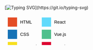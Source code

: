 


[![Typing SVG](https://readme-typing-svg.demolab.com?font=Fira+Code&weight=900&pause=1000&color=F7ED69&center=%D0%BB%D0%BE%D0%B6%D0%BD%D1%8B%D0%B9&vCenter=%D0%BB%D0%BE%D0%B6%D0%BD%D1%8B%D0%B9&repeat=%D0%B8%D1%81%D1%82%D0%B8%D0%BD%D0%BD%D1%8B%D0%B9&random=%D0%BB%D0%BE%D0%B6%D0%BD%D1%8B%D0%B9&width=435&lines=Hello%2C+my+name+is+Vlada!)](https://git.io/typing-svg)

<svg width="200" height="100">
  <rect x="10" y="10" width="30" height="30" fill="#E44D26" />
  <text x="50" y="30" font-family="Arial" font-size="14">HTML</text>

  <rect x="10" y="50" width="30" height="30" fill="#1572B6" />
  <text x="50" y="70" font-family="Arial" font-size="14">CSS</text>

  <rect x="10" y="90" width="30" height="30" fill="#F7DF1E" />
  <text x="50" y="110" font-family="Arial" font-size="14">JavaScript</text>
  
  <rect x="120" y="10" width="30" height="30" fill="#61DAFB" />
  <text x="160" y="30" font-family="Arial" font-size="14">React</text>

  <rect x="120" y="50" width="30" height="30" fill="#4FC08D" />
  <text x="160" y="70" font-family="Arial" font-size="14">Vue.js</text>

  <rect x="120" y="90" width="30" height="30" fill="#DD0031" />
  <text x="160" y="110" font-family="Arial" font-size="14">Angular</text>
</svg>

